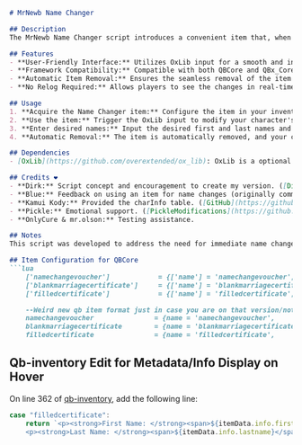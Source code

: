 ```markdown
# MrNewb Name Changer

## Description
The MrNewb Name Changer script introduces a convenient item that, when used, triggers an input menu, allowing players to seamlessly modify their character's first and last names. Upon submission, the item is automatically removed, and the changes are reflected in both the character info and metadata for the QBCore and QBx_Core frameworks. This feature empowers players to update their names without the hassle of a relog.

## Features
- **User-Friendly Interface:** Utilizes OxLib input for a smooth and intuitive name-changing experience.
- **Framework Compatibility:** Compatible with both QBCore and QBx_Core frameworks.
- **Automatic Item Removal:** Ensures the seamless removal of the item upon successful name change.
- **No Relog Required:** Allows players to see the changes in real-time without the need for a relog.

## Usage
1. **Acquire the Name Changer item:** Configure the item in your inventory (Example item configuration for QBCore provided below).
2. **Use the item:** Trigger the OxLib input to modify your character's first and last names.
3. **Enter desired names:** Input the desired first and last names and submit the changes.
4. **Automatic Removal:** The item is automatically removed, and your character's name is instantly updated in character info and metadata.

## Dependencies
- [OxLib](https://github.com/overextended/ox_lib): OxLib is a optional dependency, if not using it remove it from the manifest and set the config value.

## Credits ❤️
- **Dirk:** Script concept and encouragement to create my version. ([DirkScripts](https://www.dirkscripts.com/))
- **Blue:** Feedback on using an item for name changes (originally command-based).
- **Kamui Kody:** Provided the charInfo table. ([GitHub](https://github.com/KamuiKody))
- **Pickle:** Emotional support. ([PickleModifications](https://github.com/PickleModifications))
- **OnlyCure & mr.olson:** Testing assistance.

## Notes
This script was developed to address the need for immediate name changes without requiring a relog. The item approach was chosen for its simplicity and user-friendly interface.

## Item Configuration for QBCore
```lua
	['namechangevoucher'] 			 = {['name'] = 'namechangevoucher', 			['label'] = 'namechangevoucher', 		    	 ['weight'] = 200, 		['type'] = 'item', 		['image'] = 'namechangevoucher.png', 		['unique'] = true,		['useable'] = true, 	['shouldClose'] = true,	   ['combinable'] = nil,                     ['description'] = ''},
	['blankmarriagecertificate'] 	 = {['name'] = 'blankmarriagecertificate', 		['label'] = 'blankmarriagecertificate', 		 ['weight'] = 200, 		['type'] = 'item', 		['image'] = 'blankmarriagecertificate.png', ['unique'] = true,		['useable'] = true, 	['shouldClose'] = true,	   ['combinable'] = nil,                     ['description'] = ''},
	['filledcertificate'] 			 = {['name'] = 'filledcertificate', 			['label'] = 'filledcertificate', 		    	 ['weight'] = 200, 		['type'] = 'item', 		['image'] = 'filledcertificate.png', 		['unique'] = true,		['useable'] = true, 	['shouldClose'] = true,	   ['combinable'] = nil,                     ['description'] = ''},

	--Weird new qb item format just in case you are on that version/not on qbx
	namechangevoucher				= {name = 'namechangevoucher',				label = 'namechangevoucher',				weight = 200,         type = 'item',         image = 'namechangevoucher.png',			unique = true,        useable = true,     shouldClose = true,       combinable = nil,                     description = ''},
	blankmarriagecertificate		= {name = 'blankmarriagecertificate',		label = 'blankmarriagecertificate',			weight = 200,         type = 'item',         image = 'blankmarriagecertificate.png', 	unique = true,        useable = true,     shouldClose = true,       combinable = nil,                     description = ''},
	filledcertificate				= {name = 'filledcertificate',				label = 'filledcertificate',				weight = 200,         type = 'item',         image = 'filledcertificate.png',			unique = true,        useable = true,     shouldClose = true,       combinable = nil,                     description = ''},


```



## Qb-inventory Edit for Metadata/Info Display on Hover
On line 362 of [qb-inventory](https://github.com/qbcore-framework/qb-inventory/blob/c8b7ffb910c41bdff619ac23281bfbe1b927e64b/html/js/app.js#L362), add the following line:
```javascript
case "filledcertificate":
    return `<p><strong>First Name: </strong><span>${itemData.info.firstname}</span></p>
    <p><strong>Last Name: </strong><span>${itemData.info.lastname}</span></p>`;
```
